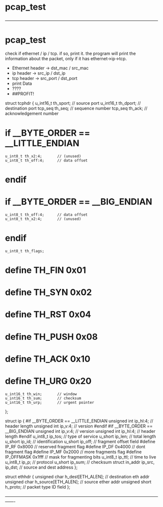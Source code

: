 # pcap_test

————————————————————————————————————

pcap_test
============
check if ethernet / ip / tcp.
if so, print it.
the program will print the information about the packet, only if it has ethernet->ip->tcp.


+ Ethernet header -> dst_mac / src_mac
+ ip header -> src_ip / dst_ip
+ tcp header -> src_port / dst_port
+ print Data
+ ????
+ ##PROFIT!


struct tcphdr
{
    u_int16_t th_sport;     // source port
    u_int16_t th_dport;     // destination port
    tcp_seq th_seq;    		// sequence number
    tcp_seq th_ack;     	// acknowledgement number
#  if __BYTE_ORDER == __LITTLE_ENDIAN
    u_int8_t th_x2:4;       // (unused)
    u_int8_t th_off:4;      // data offset
#  endif
#  if __BYTE_ORDER == __BIG_ENDIAN
    u_int8_t th_off:4;      // data offset
    u_int8_t th_x2:4;       // (unused)
#  endif
    u_int8_t th_flags;
#  define TH_FIN    0x01
#  define TH_SYN    0x02
#  define TH_RST    0x04
#  define TH_PUSH   0x08
#  define TH_ACK    0x10
#  define TH_URG    0x20
    u_int16_t th_win;       // window
    u_int16_t th_sum;       // checksum
    u_int16_t th_urp;       // urgent pointer
};

struct ip
{
#if __BYTE_ORDER == __LITTLE_ENDIAN
    unsigned int ip_hl:4;       // header length
    unsigned int ip_v:4;        // version
#endif
#if __BYTE_ORDER == __BIG_ENDIAN
    unsigned int ip_v:4;        // version
    unsigned int ip_hl:4;       // header length
#endif
    u_int8_t ip_tos;            // type of service
    u_short ip_len;         	// total length
    u_short ip_id;          	// identification
    u_short ip_off;         	// fragment offset field
#define IP_RF 0x8000            // reserved fragment flag
#define IP_DF 0x4000            // dont fragment flag
#define IP_MF 0x2000            // more fragments flag
#define IP_OFFMASK 0x1fff       // mask for fragmenting bits
    u_int8_t ip_ttl;            // time to live
    u_int8_t ip_p;          	// protocol
    u_short ip_sum;         	// checksum
    struct in_addr ip_src, ip_dst;  // source and dest address
};

struct ethhdr
{
    unsigned char   h_dest[ETH_ALEN];   // destination eth addr
    unsigned char   h_source[ETH_ALEN]; // source ether addr
    unsigned short  h_proto;            // packet type ID field
};


——————————————————————————————————————-
